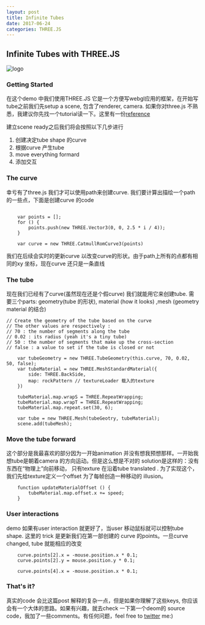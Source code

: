 ```yaml
---
layout: post
title: Infinite Tubes
date: 2017-06-24
categories: THREE.JS
---
```


## Infinite Tubes with THREE.JS



![logo](./test.jpg)
### Getting Started

在这个demo 中我们使用THREE.JS 它是一个方便写webgl应用的框架，在开始写tube之前我们先setup a scene, 包含了renderer, camera. 如果你对three.js 不熟悉，我建议你先找一个tutorial读一下。这里有一份[reference](https://codepen.io/rachsmith/post/beginning-with-3d-webgl-pt-1-the-scene)

建立scene ready之后我们将会按照以下几步进行

1. 创建决定tube shape 的curve
2. 根据curve 产生tube
3. move everything formard
4. 添加交互

### The curve

幸亏有了three.js 我们才可以使用path来创建curve. 我们要计算出描绘一个path的一些点，下面是创建curve 的code

```

	var points = [];
	for () {
		points.push(new THREE.Vector3(0, 0, 2.5 * i / 4));
	}
	
	var curve = new THREE.CatmullRomCurve3(points)
```
我们在后续会实时的更新curve 以改变curve的形状。由于path上所有的点都有相同的xy 坐标，现在curve 还只是一条直线

### The tube

现在我们已经有了curve(虽然现在还是个假curve) 我们就能用它来创建tube. 需要三个parts: geometry(tube 的形状), material (how it looks) ,mesh (geometry material 的结合)


```
// Create the geometry of the tube based on the curve
// The other values are respectively : 
// 70 : the number of segments along the tube
// 0.02 : its radius (yeah it's a tiny tube)
// 50 : the number of segments that make up the cross-section
// false : a value to set if the tube is closed or not

	var tubeGeometry = new THREE.TubeGeometry(this.curve, 70, 0.02, 50, false);
	var tubeMaterial = new THREE.MeshStandardMaterial({
		side: THREE.BackSide,
		map: rockPattern // textureLoader 载入的texture
	})
	
	tubeMaterial.map.wrapS = THREE.RepeatWrapping;
	tubeMaterial.map.wrapT = THREE.RepeatWrapping;
	tubeMaterial.map.repeat.set(30, 6);
	
	var tube = new THREE.Mesh(tubeGeotry, tubeMaterial);
	scene.add(tubeMesh);
``` 

### Move the tube forward

这个部分是我最喜欢的部分因为一开始animation 并没有想我预想那样。一开始我想tube是朝着camera 的方向运动。但是这么想是不对的
solution是这样的：没有东西在“物理上”向前移动， 只有texture 在沿着tube translated .
为了实现这个，我们先给texture定义一个offset 为了每帧创造一种移动的 illusion。
```
	function updateMaterialOffset () {
		tubeMaterial.map.offset.x += speed;
	}
```

### User interactions

demo 如果有user interaction 就更好了，当user 移动鼠标就可以控制tube shape. 这里的 trick 是更新我们在第一部创建的 curve 的points。一旦curve changed, tube 就能相应的改变

```
	curve.points[2].x = -mouse.position.x * 0.1;
	curve.points[2].y = mouse.position.y * 0.1;

	curve.points[4].x = -mouse.position.x * 0.1;

```

### That's it?

真实的code 会比这篇post 解释的复杂一点，但是如果你理解了这些keys, 你应该会有一个大体的思路。如果有兴趣，就去check 一下第一个deom的 source code，我加了一些comments。有任何问题，feel free to [twitter](https://twitter.com/Mamboleoo) me:)

